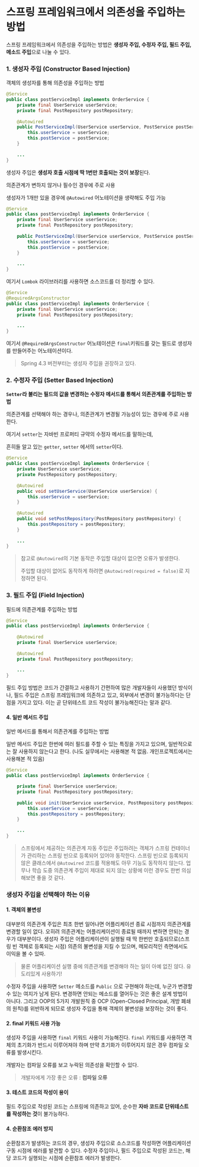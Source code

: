 

# 스프링 프레임워크에서 의존성을 주입하는 방법

스프링 프레임워크에서 의존성을 주입하는 방법은 **생성자 주입, 수정자 주입, 필드 주입, 메소드 주입**으로 나눌 수 있다.

### 1. 생성자 주입 (Constructor Based Injection)

객체의 생성자를 통해 의존성을 주입하는 방법

```java
@Service
public class postServiceImpl implements OrderService {
	private final UserService userService;
    private final PostRepository postRepository;
	
    @Autowired
    public PostServiceImpl(UserService userService, PostService postService) {
        this.userService = userService;
        this.postService = postService;
    }
    
	...
}
```



생성자 주입은 **생성자 호출 시점에 딱 1번만 호출되는 것이 보장**된다.

의존관계가 변하지 않거나 필수인 경우에 주로 사용



생성자가 1개만 있을 경우에 ``` @Autowired ``` 어노테이션을 생략해도 주입 가능

```java
@Service
public class postServiceImpl implements OrderService {
	private final UserService userService;
    private final PostRepository postRepository;
	
    public PostServiceImpl(UserService userService, PostService postService) {
        this.userService = userService;
        this.postService = postService;
    }
    
	...
}
```



여기서 ```Lombok``` 라이브러리를 사용하면 소스코드를 더 정리할 수 있다.

```java
@Service
@RequiredArgsConstructor
public class postServiceImpl implements OrderService {
	private final UserService userService;
    private final PostRepository postRepository;
    
    ...
}
```

여기서 ```@RequiredArgsConstructor``` 어노테이션은 ```final```키워드를 갖는 필드로 생성자를 만들어주는 어노테이션이다.

>  Spring 4.3 버전부터는 생성자 주입을 권장하고 있다.

### 2. 수정자 주입 (Setter Based Injection)

**```Setter```라 불리는 필드의 값을 변경하는 수정자 메서드를 통해서 의존관계를 주입하는 방법**

의존관계를 선택해야 하는 경우나, 의존관계가 변경될 가능성이 있는 경우에 주로 사용한다.

여기서 ```setter```는 자바빈 프로퍼티 규약의 수정자 메서드를 말하는데,

흔히들 알고 있는 ```getter```, ```setter``` 에서의 ```setter```이다.



```java
@Service
public class postServiceImpl implements OrderService {
	private UserService userService;
    private PostRepository postRepository;
    
	@Autowired
    public void setUserService(UserService userService) {
        this.userService = userService;
    }
    
    @Autowired
    public void setPostRepository(PostRepository postRepository) {
        this.postRepository = postRepository;
    }
    
    ...
}

```

> 참고로 ```@Autowired```의 기본 동작은 주입할 대상이 없으면 오류가 발생한다.
>
> 주입할 대상이 없어도 동작하게 하려면 ```@Autowired(required = false)```로 지정하면 된다.



### 3. 필드 주입 (Field Injection)

필드에 의존관계를 주입하는 방법

```java
@Service
public class postServiceImpl implements OrderService {
    
    @Autowired
	private final UserService userService;
    
    @Autowired
    private final PostRepository postRepository;
    
    ...
}
```



필드 주입 방법은 코드가 간결하고 사용하기 간편하여 많은 개발자들이 사용했던 방식이나, 필드 주입은 스프링 프레임워크에 의존하고 있고, 외부에서 변경이 불가능하다는 단점을 가지고 있다.
이는 곧 단위테스트 코드 작성이 불가능해진다는 말과 같다.



#### 4. 일반 메서드 주입

일반 메서드를 통해서 의존관계를 주입하는 방법

일반 메서드 주입은 한번에 여러 필드를 주할 수 있는 특징을 가지고 있으며, 일반적으로는 잘 사용하지 않는다고 한다.
(나도 실무에서는 사용해본 적 없음. 개인프로젝트에서는 사용해본 적 있음)



```java
@Service
public class postServiceImpl implements OrderService {

	private final UserService userService;
    private final PostRepository postRepository;
    
    public void init(UserService userService, PostRepository postRepository) {
        this.userService = userService;
        this.postRepository = postRepository;
    }
    
    ...
}
```



> 스프링에서 제공하는 의존관계 자동 주입은 주입하려는 객체가 스프링 컨테이너가 관리하는 스프링 빈으로 등록되어 있어야 동작한다. 
> 스프링 빈으로 등록되지 않은 클래스에서 ```@Autowired``` 코드를 적용해도 아무 기능도 동작하지 않는다. 
> 업무나 학습 도중 의존관계 주입이 제대로 되지 않는 상황에 이런 경우도 한번 의심해보면 좋을 것 같다.



### 생성자 주입을 선택해야 하는 이유



#### 1. 객체의 불변성

대부분의 의존관계 주입은 최초 한번 일어나면 어플리케이션 종료 시점까지 의존관계를 변경할 일이 없다. 
오히려 의존관계는 어플리케이션이 종료될 때까지 변하면 안되는 경우가 대부분이다. 
생성자 주입은 어플리케이션이 실행될 때 딱 한번만 호출되므로(스프링 빈 객체로 등록되는 시점) 의존의 불변성을 지킬 수 있으며,
메모리적인 측면에서도 이익을 볼 수 있따.

> 물론 어플리케이션 실행 중에 의존관계를 변경해야 하는 일이 아예 없진 않다. 유도리있게 사용하기!

수정자 주입을 사용하면 ```Setter``` 메소드를 ```Public``` 으로 구현해야 하는데, 누군가 변경할 수 있는 여지가 남게 된다. 
변경하면 안되는 메소드를 열어두는 것은 좋은 설계 방법이 아니다. 
그리고 OOP의 5가지 개발원칙 중 OCP (Open-Closed Principal, 개방 폐쇄의 원칙)를 위반하게 되므로 생성자 주입을 통해 객체의 불변성을 보장하는 것이 좋다.



#### 2. final 키워드 사용 가능

생성자 주입을 사용하면 ```final``` 키워드 사용이 가능해진다. 
```final``` 키워드를 사용하면 객체의 초기화가 반드시 이루어져야 하며 만약 초기화가 이루어지지 않은 경우 컴파일 오류를 발생시킨다.

개발자는 컴파일 오류를 보고 누락된 의존성을 확인할 수 있다.

> 개발자에게 가장 좋은 오류 : **컴파일 오류**




#### 3. 테스트 코드의 작성이 용이

필드 주입으로 작성된 코드는 스프링에 의존하고 있어, 순수한 **자바 코드로 단위테스트를 작성하는 것**이 불가능하다.


#### 4. 순환참조 에러 방지

순환참조가 발생하는 코드의 경우, 생성자 주입으로 소스코드를 작성하면 어플리케이션 구동 시점에 에러를 발견할 수 있다. 
수정자 주입이나, 필드 주입으로 작성된 코드는, 해당 코드가 실행되는 시점에 순환참조 에러가 발생한다.

